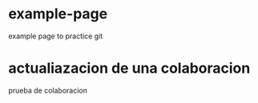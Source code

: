 # example-page
example page to practice git

# actualiazacion de una colaboracion
prueba de colaboracion 

